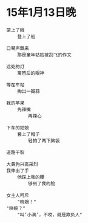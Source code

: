 
# 15年1月13日晚


	蒙上了眼
		登上了船

	口琴声飘来
		那是童年姑姑被刮飞的作文
	
	远处的灯
		篱笆后的眼神
	
	等在车站
		掏出一瓣蒜
	
	我的苹果
		先辣嘴
			再辣心
	
	下车的姑娘
		套上了帽子
			轻拍了两下脑袋
	
	道路干裂

	大黄狗兴高采烈
	我伸出了手
		他踩上我的腰
			够到了我的脸

	女主人呵斥
		"晓婉！"
	"晓婉？"
		"叫‘小满’，不咬，就是欺负人"	
